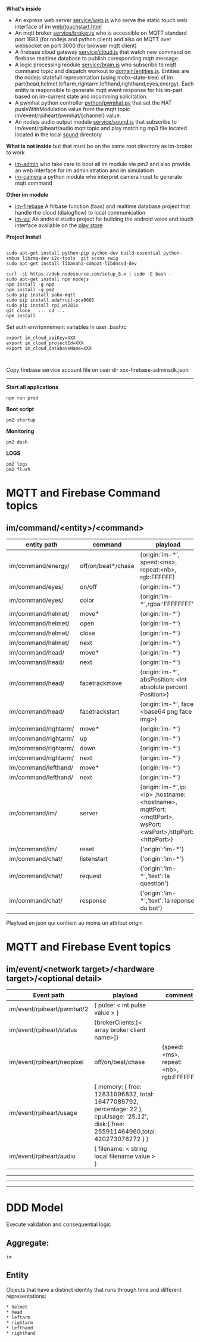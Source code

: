 **What's inside**
* An express web server [service/web.js](service/web.js) who serve the static touch web interface of im [web/touchstart.html](web/touchstart.html)
* An mqtt broker [service/broker.js](service/broker.js) who is accessible on MQTT standard port 1883 (for nodejs and python client) and also on MQTT over websocket on port 3000 (for browser mqtt client)
* A firebase cloud gateway [service/cloud.js](service/cloud.js) that watch new command on firebase realtime database to publish coresponding mqtt message.
* A logic processing module [service/brain.js](service/brain.js) who subscribe to mqtt command topic and dispatch workout to [domain/entities.js](domain/entities.js). Entities are the nodejs statefull representation (using mobx-state-tree) of im part(head,helmet,leftarm,rightarm,lefthand,righthand,eyes,energy). Each entity is responsible to generate mqtt event response for his im-part based on im-current state and incomming solicitation.
* A pwmhat python controller [python/pwmhat.py](python/pwmhat.py) that set the HAT pusleWithModulation value from the mqtt topic im/event/rpiheart/pwmhat/{channel} value.
* An nodejs audio output module [service/sound.js](service/sound.js) that subscribe to im/event/rpiheart/audio mqtt topic and play matching mp3 file located located in the local [sound](sound) directory


**What is not inside** but that must be on the same root directory as im-broker to work
* [im-admin](https://github.com/naoned-makers/im-admin) who take care to boot all im module via pm2 and also provide an web interface for im administration and im simulatiom
* [im-camera](https://github.com/naoned-makers/im-camera) a python module who interpret camera input to generate mqtt command

**Other im module**
* [im-firebase](https://github.com/naoned-makers/im-firebase) A firbase function (faas) and realtime database project that handle the cloud (dialogflow) to local communication
* [im-vui]( https://github.com/naoned-makers/im-vui) An android studio project for building the android voice and touch interface available on the [play store](https://play.google.com/store/apps/details?id=io.naonedmakers.imvui)


**Project Install**
```

sudo apt-get install python-pip python-dev build-essential python-smbus libzmq-dev i2c-tools  git scons swig
sudo apt-get install libavahi-compat-libdnssd-dev

curl -sL https://deb.nodesource.com/setup_8.x | sudo -E bash -
sudo apt-get install npm nodejs
npm install -g npm
npm install -g pm2
sudo pip install paho-mqtt
sudo pip install adafruit-pca9685
sudo pip install rpi_ws281x
git clone   ... cd ...
npm install
```
Set auth envrionnement variables in  user .bashrc
```
export im_cloud_apiKey=XXX
export im_cloud_projectId=XXX
export im_cloud_databaseName=XXX



```
Copy firebase service account file on user dir  xxx-firebase-adminsdk.json



---

**Start all applications**
```
npm run prod
```
**Boot script**
```
pm2 startup
```
**Monitoring**
```
pm2 dash
```
**LOGS**
```
pm2 logs
pm2 flush
```


# MQTT and Firebase **Command** topics
##  im/command/\<entity\>/\<command>
entity path|command|playload|comment
--- | --- | --- | ---
im/command/energy/|off/on/beat*/chase| {origin:'im-*', speed:\<ms>, repeat:\<nb>, rgb:FFFFFF}|
im/command/eyes/|on/off| {origin:'im-*'}|
im/command/eyes/|color| {origin:'im-*',rgba:'FFFFFFFF'}|
im/command/helmet/|move*| {origin:'im-*'}
im/command/helmet/|open| {origin:'im-*'}
im/command/helmet/|close| {origin:'im-*'}
im/command/helmet/|next| {origin:'im-*'}
im/command/head/|move*| {origin:'im-*'}
im/command/head/|next| {origin:'im-*'}
im/command/head/|facetrackmove| {origin:'im-*', absPosition: \<int absolute percent Position>}
im/command/head/|facetrackstart| {origin:'im-*', face: \<base64 png face img>}
im/command/rightarm/|move*| {origin:'im-*'}
im/command/rightarm/|up| {origin:'im-*'}
im/command/rightarm/|down| {origin:'im-*'}
im/command/rightarm/|next| {origin:'im-*'}
im/command/lefthand/|move*| {origin:'im-*'}
im/command/lefthand/|next| {origin:'im-*'}
im/command/im/|server| {origin:'im-*',ip:\<ip> ,hostname:\<hostname>, mqttPort:\<mqttPort>, wsPort:\<wsPort>,httpPort:\<httpPort>}
im/command/im/|reset|{'origin':'im-*'}|
im/command/chat/|listenstart|{'origin':'im-*'}
im/command/chat/|request|{'origin':'im-*','text':'la question'}
im/command/chat/|response|{'origin':'im-*','text':'la reponse du bot'}

Playload en json qui contient au moins un attribut origin

# MQTT and Firebase **Event** topics
## im/event/\<network target>/\<hardware target>/\<optional detail>

Event path|playload|comment
--- | --- | ---
im/event/rpiheart/pwmhat/2 | { pulse: \< int pulse value > }
im/event/rpiheart/status|{brokerClients:[\< array broker client name>]}      
im/event/rpiheart/neopixel|off/on/beat/chase| {speed:\<ms>, repeat:\<nb>, rgb:FFFFFF}
im/event/rpiheart/usage| { memory: { free: 12831096832, total: 16477089792, percentage: 22 },  cpuUsage: '25.12', disk:{ free: 255911464960,total: 420273078272 } }
im/event/rpiheart/audio | { filename: \< string local filename value > }
---
---
---

# DDD Model
Execute validation and consequential logic
## Aggregate:
    im
## Entity
Objects that have a distinct identity that runs through time and different representations:

    * helmet
    * head
    * leftarm
    * rightarm
    * lefthand
    * righthand